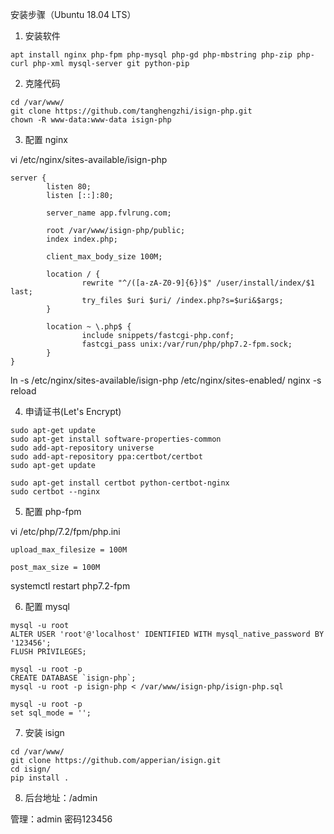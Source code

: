 安装步骤（Ubuntu 18.04 LTS）

1. 安装软件

```
apt install nginx php-fpm php-mysql php-gd php-mbstring php-zip php-curl php-xml mysql-server git python-pip
```

2. 克隆代码

```
cd /var/www/
git clone https://github.com/tanghengzhi/isign-php.git
chown -R www-data:www-data isign-php
```

3. 配置 nginx

vi /etc/nginx/sites-available/isign-php
```
server {
        listen 80;
        listen [::]:80;

        server_name app.fvlrung.com;

        root /var/www/isign-php/public;
        index index.php;

        client_max_body_size 100M;

        location / {
                rewrite "^/([a-zA-Z0-9]{6})$" /user/install/index/$1 last;
                try_files $uri $uri/ /index.php?s=$uri&$args;
        }

        location ~ \.php$ {
                include snippets/fastcgi-php.conf;
                fastcgi_pass unix:/var/run/php/php7.2-fpm.sock;
        }
}
```
ln -s /etc/nginx/sites-available/isign-php /etc/nginx/sites-enabled/
nginx -s reload

4. 申请证书(Let's Encrypt)
```
sudo apt-get update
sudo apt-get install software-properties-common
sudo add-apt-repository universe
sudo add-apt-repository ppa:certbot/certbot
sudo apt-get update

sudo apt-get install certbot python-certbot-nginx
sudo certbot --nginx
```

5. 配置 php-fpm

vi /etc/php/7.2/fpm/php.ini
```
upload_max_filesize = 100M

post_max_size = 100M
```
systemctl restart php7.2-fpm

6. 配置 mysql

```
mysql -u root
ALTER USER 'root'@'localhost' IDENTIFIED WITH mysql_native_password BY '123456';
FLUSH PRIVILEGES;

mysql -u root -p
CREATE DATABASE `isign-php`;
mysql -u root -p isign-php < /var/www/isign-php/isign-php.sql

mysql -u root -p
set sql_mode = '';
```

7. 安装 isign
```
cd /var/www/
git clone https://github.com/apperian/isign.git
cd isign/
pip install .
```

8. 后台地址：/admin

 管理：admin 密码123456